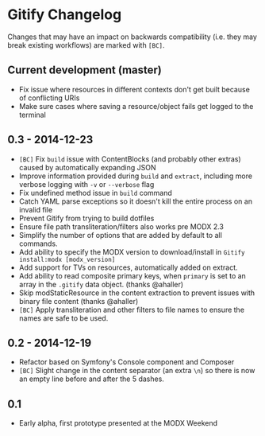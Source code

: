 # Gitify Changelog

Changes that may have an impact on backwards compatibility (i.e. they may break existing workflows) are marked with `[BC]`.

## Current development (master)

- Fix issue where resources in different contexts don't get built because of conflicting URIs
- Make sure cases where saving a resource/object fails get logged to the terminal

## 0.3 - 2014-12-23

- `[BC]` Fix `build` issue with ContentBlocks (and probably other extras) caused by automatically expanding JSON
- Improve information provided during `build` and `extract`, including more verbose logging with `-v` or `--verbose` flag
- Fix undefined method issue in `build` command
- Catch YAML parse exceptions so it doesn't kill the entire process on an invalid file
- Prevent Gitify from trying to build dotfiles
- Ensure file path transliteration/filters also works pre MODX 2.3
- Simplify the number of options that are added by default to all commands.
- Add ability to specify the MODX version to download/install in `Gitify install:modx [modx_version]`
- Add support for TVs on resources, automatically added on extract.
- Add ability to read composite primary keys, when `primary` is set to an array in the `.gitify` data object. (thanks @ahaller)
- Skip modStaticResource in the content extraction to prevent issues with binary file content (thanks @ahaller)
- `[BC]` Apply transliteration and other filters to file names to ensure the names are safe to be used.

## 0.2 - 2014-12-19

- Refactor based on Symfony's Console component and Composer
- `[BC]` Slight change in the content separator (an extra `\n`) so there is now an empty line before and after the 5 dashes.

## 0.1

- Early alpha, first prototype presented at the MODX Weekend
